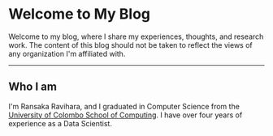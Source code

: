 # Welcome to My Blog

Welcome to my blog, where I share my experiences, thoughts, and research work. The content of this blog should not be taken to reflect the views of any organization I'm affiliated with.

---

## Who I am
I'm Ransaka Ravihara, and I graduated in Computer Science from the [University of Colombo School of Computing](https://www.google.com/search?q=University%20of%20Colombo%20School%20of%20Computing). I have over four years of experience as a Data Scientist.